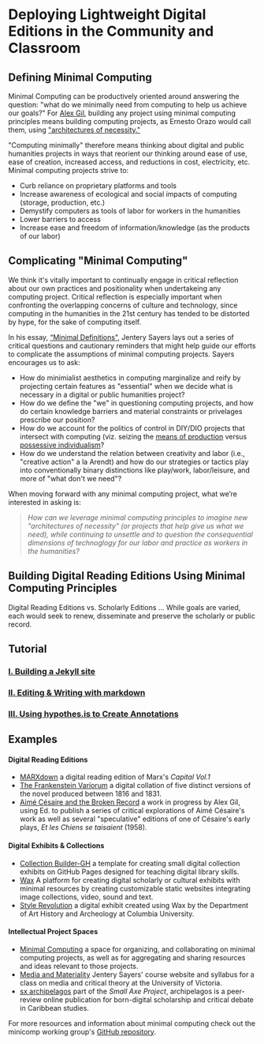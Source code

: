 # Deploying Lightweight Digital Editions in the Community and Classroom 

## Defining Minimal Computing
Minimal Computing can be productively oriented around answering the question: "what do we minimally need from computing to help us achieve our goals?" For [Alex Gil](http://go-dh.github.io/mincomp/thoughts/2015/05/21/user-vs-learner/), building any project using minimal computing principles means building computing projects, as Ernesto Orazo would call them, using ["architectures of necessity."](http://architectureofnecessity.com/)

"Computing minimally" therefore means thinking about digital and public humanities projects in ways that reorient our thinking around ease of use, ease of creation, increased access, and reductions in cost, electricity, etc. Minimal computing projects strive to:

* Curb reliance on proprietary platforms and tools
* Increase awareness of ecological and social impacts of computing (storage, production, etc.)
* Demystify computers as tools of labor for workers in the humanities
* Lower barriers to access
* Increase ease and freedom of information/knowledge (as the products of our labor)

## Complicating "Minimal Computing"

We think it's vitally important to continually engage in critical reflection about our own practices and positionality when undertakeing any computing project. Critical reflection is especially important when confronting the overlapping concerns of culture and technology, since computing in the humanities in the 21st century has tended to be distorted by hype, for the sake of computing itself.

In his essay, [“Minimal Definitions"](http://go-dh.github.io/mincomp/thoughts/2016/10/02/minimal-definitions/), Jentery Sayers lays out a series of critical questions and cautionary reminders that might help guide our efforts to complicate the assumptions of minimal computing projects. Sayers encourages us to ask:

* How do minimialist aesthetics in computing marginalize and reify by projecting certain features as "essential" when we decide what is necessary in a digital or public humanities project? 
* How do we define the "we" in questioning computing projects, and how do certain knowledge barriers and material constraints or privelages prescribe our position?
* How do we account for the politics of control in DIY/DIO projects that intersect with computing (viz. seizing the [means of production](https://marxdown.github.io/texts/ch01/#the-two-factors-of-a-commodity-use-value-and-value--the-substance-of-value-and-the-magnitude-of-value) versus [possessive individualism](https://en.wikipedia.org/wiki/C._B._Macpherson#Political_theories)?
* How do we understand the relation between creativity and labor (i.e., "creative action" a la Arendt) and how do our strategies or tactics play into conventionally binary distinctions like play/work, labor/leisure, and more of "what don't we need"?

When moving forward with any minimal computing project, what we’re interested in asking is: 

>*How can we leverage minimal computing principles to imagine new "architectures of necessity" (or projects that help give us what we need), while continuing to unsettle and to question the consequential dimensions of technoglogy for our labor and practice as workers in the humanities?*


## Building Digital Reading Editions Using Minimal Computing Principles

Digital Reading Editions vs. Scholarly Editions ... While goals are varied, each would seek to renew, disseminate and preserve  the scholarly or public record.

## Tutorial

### [I. Building a Jekyll site](/praxis-session/jekyll)

### [II. Editing & Writing with markdown](/praxis-session/markdown)

### [III. Using hypothes.is to Create Annotations](/praxis-session/hypothesis)

## Examples

#### Digital Reading Editions
* [MARXdown](https://MARXdown.github.io) a digital reading edition of Marx's *Capital Vol.1*
* [The Frankenstein Variorum](https://pghfrankenstein.github.io/Pittsburgh_Frankenstein/) a digital collation of five distinct versions of the novel produced between 1816 and 1831. 
* [Aimé Césaire and the Broken Record](https://via.hypothes.is/http://record.elotroalex.com/) a work in progress by Alex Gil, using Ed. to publish a series of critical explorations of Aimé Césaire's work as well as several "speculative" editions of one of Césaire's early plays, *Et les Chiens se taisaient* (1958).

#### Digital Exhibits & Collections
* [Collection Builder-GH](https://collectionbuilder.github.io/collectionbuilder-gh/) a template for creating small digital collection exhibits on GitHub Pages designed for teaching digital library skills.
* [Wax](https://minicomp.github.io/wax/) A platform for creating digital scholarly or cultural exhibits with minimal resources by creating customizable static websites integrating image collections, video, sound and text.
* [Style Revolution](https://stylerevolution.github.io/) a digital exhibit created using Wax by the Department of Art History and Archeology at Columbia University.

#### Intellectual Project Spaces
* [Minimal Computing](http://go-dh.github.io/mincomp/) a space for organizing, and collaborating on minimal computing projects, as well as for aggregating and sharing resources and ideas relevant to those projects.
* [Media and Materiality](https://jentery.github.io/cspt500/) Jentery Sayers' course website and syllabus for a class on media and critical theory at the University of Victoria.
* [sx archipelagos](http://smallaxe.net/sxarchipelagos/) part of the *Small Axe Project*, archipelagos is a peer-review online publication for born-digital scholarship and critical debate in Caribbean studies.

For more resources and information about minimal computing check out the minicomp working group's [GitHub repository](https://github.com/minicomp).

